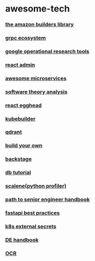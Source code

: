 # awesome-tech


### [the amazon builders library](https://aws.amazon.com/builders-library/?cards-body.sort-by=item.additionalFields.sortDate&cards-body.sort-order=desc&awsf.filter-content-category=*all&awsf.filter-content-type=*all&awsf.filter-content-level=*all)

### [grpc ecosystem](https://github.com/grpc-ecosystem)


### [google operational research tools](https://developers.google.com/optimization/introduction/dotnet)

### [react admin](https://github.com/marmelab/react-admin)

### [awesome microservices](https://github.com/mfornos/awesome-microservices#go)

### [software theory analysis](https://ssup2.github.io/categories/theory_analysis/)

### [react egghead](https://egghead.io/courses/the-beginner-s-guide-to-react)

### [kubebuilder](https://book.kubebuilder.io/)

### [qdrant](https://github.com/qdrant/qdrant)

### [build your own](https://github.com/codecrafters-io/build-your-own-x)

### [backstage](https://github.com/backstage/backstage)

### [db tutorial](https://cstack.github.io/db_tutorial/)

### [scalene(python profiler)](https://github.com/plasma-umass/scalene)

### [path to senior engineer handbook](https://github.com/jordan-cutler/path-to-senior-engineer-handbook)


### [fastapi best practices](https://github.com/zhanymkanov/fastapi-best-practices?tab=readme-ov-file#chain-dependencies)

### [k8s external secrets](https://external-secrets.io/latest/)

### [DE handbook](https://github.com/DataExpert-io/data-engineer-handbook?tab=readme-ov-file)

### [OCR](https://tesseract-ocr.github.io/tessdoc/)
